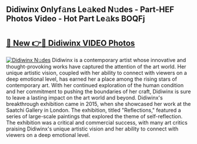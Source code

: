 ## Didiwinx Onlyf𝚊ns Le𝚊ked N𝚞des - Part-HEF Photos Video - Hot Part Le𝚊ks BOQFj

# <h2><a href="http://ab61030.deff.icu/?id=Didiwinx">🔗 New 👉🔴 Didiwinx VIDEO Photos</a></h2>

[![Didiwinx N𝚞des](https://i.imgur.com/rIISA9y.gif)](http://ab61030.deff.icu/?id=Didiwinx)
Didiwinx is a contemporary artist whose innovative and thought-provoking works have captured the attention of the art world. Her unique artistic vision, coupled with her ability to connect with viewers on a deep emotional level, has earned her a place among the rising stars of contemporary art. With her continued exploration of the human condition and her commitment to pushing the boundaries of her craft, Didiwinx is sure to leave a lasting impact on the art world and beyond. Didiwinx's breakthrough exhibition came in 2015, when she showcased her work at the Saatchi Gallery in London. The exhibition, titled "Reflections," featured a series of large-scale paintings that explored the theme of self-reflection. The exhibition was a critical and commercial success, with many art critics praising Didiwinx's unique artistic vision and her ability to connect with viewers on a deep emotional level.
